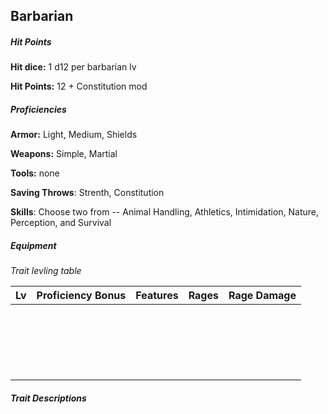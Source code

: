 ## Barbarian

##### Hit Points

**Hit dice:** 1 d12 per barbarian lv

**Hit Points:** 12 + Constitution mod

##### Proficiencies

**Armor:** Light, Medium, Shields

**Weapons:** Simple, Martial

**Tools:** none

**Saving Throws**: Strenth, Constitution

**Skills**: Choose two from -- Animal Handling, Athletics, Intimidation, Nature, Perception, and Survival

##### Equipment

*Trait levling table*

| Lv   | Proficiency Bonus | Features | Rages | Rage Damage |
| ---- | ----------------- | -------- | ----- | ----------- |
|      |                   |          |       |             |
|      |                   |          |       |             |
|      |                   |          |       |             |
|      |                   |          |       |             |
|      |                   |          |       |             |
|      |                   |          |       |             |
|      |                   |          |       |             |
|      |                   |          |       |             |
|      |                   |          |       |             |
|      |                   |          |       |             |
|      |                   |          |       |             |
|      |                   |          |       |             |
|      |                   |          |       |             |
|      |                   |          |       |             |
|      |                   |          |       |             |
|      |                   |          |       |             |
|      |                   |          |       |             |
|      |                   |          |       |             |
|      |                   |          |       |             |
|      |                   |          |       |             |

##### Trait Descriptions


